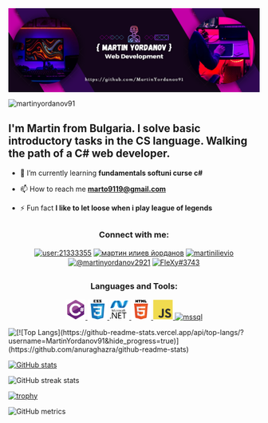 <img align="center" src="https://github.com/MartinYordanov91/MartinYordanov91/blob/main/baner.png" alt="martinyordanov91" />


<p align="left"> <img src="https://komarev.com/ghpvc/?username=martinyordanov91&label=Profile%20views&color=0e75b6&style=flat" alt="martinyordanov91" /> </p>

## I'm Martin from Bulgaria. I solve basic introductory tasks in the CS language. Walking the path of a C# web developer.

- 🌱 I’m currently learning **fundamentals softuni curse c#**

- 📫 How to reach me **marto9119@gmail.com**

- ⚡ Fun fact **I like to let loose when i play league of legends**


 ## <h3 align="center">Connect with me:</h3>
<p align="center"><a href="https://stackoverflow.com/users/user:21333355" target="blank"><img align="center" src="https://raw.githubusercontent.com/rahuldkjain/github-profile-readme-generator/master/src/images/icons/Social/stack-overflow.svg" alt="user:21333355" height="30" width="40" /></a>
<a href="https://fb.com/profile.php?id=100023313609578" target="blank"><img align="center" src="https://raw.githubusercontent.com/rahuldkjain/github-profile-readme-generator/master/src/images/icons/Social/facebook.svg" alt="мартин илиев йорданов" height="30" width="40" /></a>
<a href="https://instagram.com/martinilievio/" target="blank"><img align="center" src="https://raw.githubusercontent.com/rahuldkjain/github-profile-readme-generator/master/src/images/icons/Social/instagram.svg" alt="martinilievio" height="30" width="40" /></a>
<a href="https://www.youtube.com/channel/UCw-LM4oyi-2NZ8HBZl8Bktw" target="blank"><img align="center" src="https://raw.githubusercontent.com/rahuldkjain/github-profile-readme-generator/master/src/images/icons/Social/youtube.svg" alt="@martinyordanov2921" height="30" width="40" /></a>
<a href="https://discord.gg/FleXy#3743" target="blank"><img align="center" src="https://raw.githubusercontent.com/rahuldkjain/github-profile-readme-generator/master/src/images/icons/Social/discord.svg" alt="FleXy#3743" height="30" width="40" /></a>
</p>

## <h3 align="center">Languages and Tools:</h3>
<p align="center"> <a href="https://www.w3schools.com/cs/" target="_blank" rel="noreferrer"> <img src="https://raw.githubusercontent.com/devicons/devicon/master/icons/csharp/csharp-original.svg" alt="csharp" width="40" height="40"/> </a> <a href="https://www.w3schools.com/css/" target="_blank" rel="noreferrer"> <img src="https://raw.githubusercontent.com/devicons/devicon/master/icons/css3/css3-original-wordmark.svg" alt="css3" width="40" height="40"/> </a> <a href="https://dotnet.microsoft.com/" target="_blank" rel="noreferrer"> <img src="https://raw.githubusercontent.com/devicons/devicon/master/icons/dot-net/dot-net-original-wordmark.svg" alt="dotnet" width="40" height="40"/> </a> <a href="https://www.w3.org/html/" target="_blank" rel="noreferrer"> <img src="https://raw.githubusercontent.com/devicons/devicon/master/icons/html5/html5-original-wordmark.svg" alt="html5" width="40" height="40"/> </a> <a href="https://developer.mozilla.org/en-US/docs/Web/JavaScript" target="_blank" rel="noreferrer"> <img src="https://raw.githubusercontent.com/devicons/devicon/master/icons/javascript/javascript-original.svg" alt="javascript" width="40" height="40"/> </a> <a href="https://www.microsoft.com/en-us/sql-server" target="_blank" rel="noreferrer"> <img src="https://www.svgrepo.com/show/303229/microsoft-sql-server-logo.svg" alt="mssql" width="40" height="40"/> </a> </p>


<p1 align="center"> 
  <a align="left" href="(https://github.com/anuraghazra/github-readme-stats)"><img align="left" src="https://github-readme-stats.vercel.app/api/top-langs/?username=MartinYordanov91&theme=midnight-purple" style="max-width: 100%;"></a>
</p1>
[![Top Langs](https://github-readme-stats.vercel.app/api/top-langs/?username=MartinYordanov91&hide_progress=true)](https://github.com/anuraghazra/github-readme-stats)

[![GitHub stats](https://github-readme-stats.vercel.app/api?username=MartinYordanov91&show_icons=true&theme=midnight-purple)](https://github.com/MartinYordanov91/github-readme-stats)

![GitHub streak stats](https://streak-stats.demolab.com/?user=MartinYordanov91&theme=midnight-purple)  

[![trophy](https://github-profile-trophy.vercel.app/?username=MartinYordanov91&theme=darkhub)](https://github.com/MartinYordanov91/github-profile-trophy)

![GitHub metrics](https://metrics.lecoq.io/MartinYordanov91)
